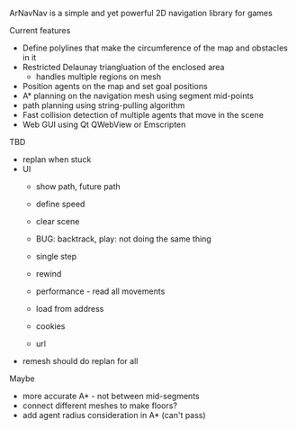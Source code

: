 ArNavNav is a simple and yet powerful 2D navigation library for games

Current features
- Define polylines that make the circumference of the map and obstacles in it
- Restricted Delaunay triangluation of the enclosed area
  - handles multiple regions on mesh
- Position agents on the map and set goal positions
- A* planning on the navigation mesh using segment mid-points
- path planning using string-pulling algorithm
- Fast collision detection of multiple agents that move in the scene
- Web GUI using Qt QWebView or Emscripten

TBD
- replan when stuck
- UI
  - show path, future path
  - define speed

  - clear scene
  - BUG: backtrack, play: not doing the same thing
  - single step
  - rewind
  - performance - read all movements
  - load from address
  - cookies
  - url
- remesh should do replan for all


Maybe
- more accurate A* - not between mid-segments
- connect different meshes to make floors?
- add agent radius consideration in A* (can't pass)

